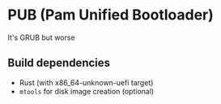 # PUB (Pam Unified Bootloader)

It's GRUB but worse

## Build dependencies

- Rust (with x86_64-unknown-uefi target)
- `mtools` for disk image creation (optional)

